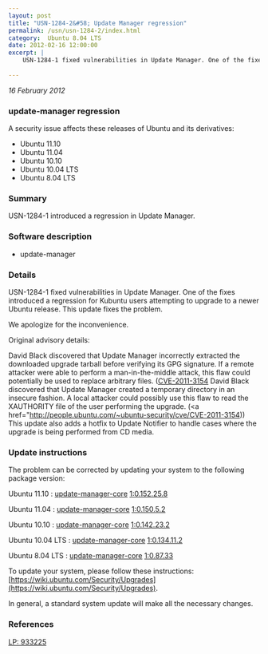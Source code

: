 ```yaml
---
layout: post
title: "USN-1284-2&#58; Update Manager regression"
permalink: /usn/usn-1284-2/index.html
category:  Ubuntu 8.04 LTS
date: 2012-02-16 12:00:00
excerpt: |
    USN-1284-1 fixed vulnerabilities in Update Manager. One of the fixes introduced a regression for Kubuntu users attempting to upgrade to a newer Ubuntu release. This update fixes the problem.
    
--- 
```

 
 

*16 February 2012*

### update-manager regression

A security issue affects these releases of Ubuntu and its derivatives:

* Ubuntu 11.10
* Ubuntu 11.04
* Ubuntu 10.10
* Ubuntu 10.04 LTS
* Ubuntu 8.04 LTS

### Summary

USN-1284-1 introduced a regression in Update Manager. 

### Software description

* update-manager 

### Details

USN-1284-1 fixed vulnerabilities in Update Manager. One of the fixes introduced a regression for Kubuntu users attempting to upgrade to a newer Ubuntu release. This update fixes the problem.

We apologize for the inconvenience.

Original advisory details:

 David Black discovered that Update Manager incorrectly extracted the downloaded upgrade tarball before verifying its GPG signature. If a remote attacker were able to perform a man-in-the-middle attack, this flaw could potentially be used to replace arbitrary files. ([CVE-2011-3154](http://people.ubuntu.com/~ubuntu-security/cve/CVE-2011-3152">CVE-2011-3152</a>) David Black discovered that Update Manager created a temporary directory in an insecure fashion. A local attacker could possibly use this flaw to read the XAUTHORITY file of the user performing the upgrade. (<a href="http://people.ubuntu.com/~ubuntu-security/cve/CVE-2011-3154)) This update also adds a hotfix to Update Notifier to handle cases where the upgrade is being performed from CD media. 

### Update instructions

The problem can be corrected by updating your system to the following package version:

Ubuntu 11.10
 : [update-manager-core](https://launchpad.net/ubuntu/+source/update-manager) <span> [1:0.152.25.8](https://launchpad.net/ubuntu/+source/update-manager/1:0.152.25.8) </span> 

Ubuntu 11.04
 : [update-manager-core](https://launchpad.net/ubuntu/+source/update-manager) <span> [1:0.150.5.2](https://launchpad.net/ubuntu/+source/update-manager/1:0.150.5.2) </span> 

Ubuntu 10.10
 : [update-manager-core](https://launchpad.net/ubuntu/+source/update-manager) <span> [1:0.142.23.2](https://launchpad.net/ubuntu/+source/update-manager/1:0.142.23.2) </span> 

Ubuntu 10.04 LTS
 : [update-manager-core](https://launchpad.net/ubuntu/+source/update-manager) <span> [1:0.134.11.2](https://launchpad.net/ubuntu/+source/update-manager/1:0.134.11.2) </span> 

Ubuntu 8.04 LTS
 : [update-manager-core](https://launchpad.net/ubuntu/+source/update-manager) <span> [1:0.87.33](https://launchpad.net/ubuntu/+source/update-manager/1:0.87.33) </span> 

To update your system, please follow these instructions: [https://wiki.ubuntu.com/Security/Upgrades](https://wiki.ubuntu.com/Security/Upgrades).

In general, a standard system update will make all the necessary changes. 

### References

 
 [LP: 933225](https://launchpad.net/bugs/933225)
 

